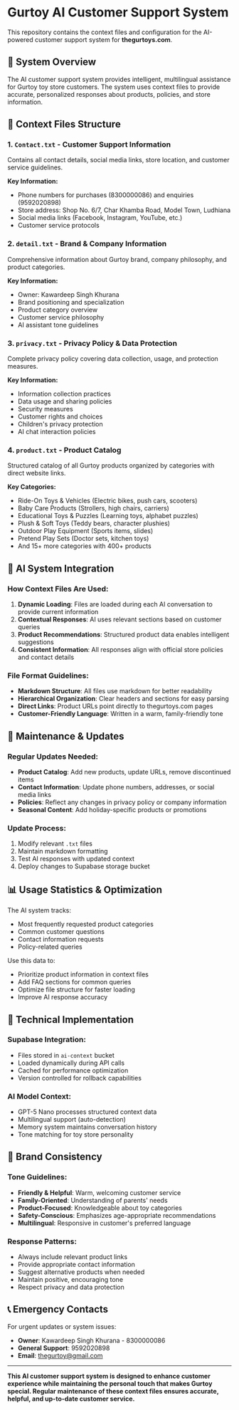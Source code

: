 # Gurtoy AI Customer Support System

This repository contains the context files and configuration for the AI-powered customer support system for **thegurtoys.com**.

## 🎯 System Overview

The AI customer support system provides intelligent, multilingual assistance for Gurtoy toy store customers. The system uses context files to provide accurate, personalized responses about products, policies, and store information.

## 📁 Context Files Structure

### 1. `Contact.txt` - Customer Support Information
Contains all contact details, social media links, store location, and customer service guidelines.

**Key Information:**
- Phone numbers for purchases (8300000086) and enquiries (9592020898)
- Store address: Shop No. 6/7, Char Khamba Road, Model Town, Ludhiana
- Social media links (Facebook, Instagram, YouTube, etc.)
- Customer service protocols

### 2. `detail.txt` - Brand & Company Information
Comprehensive information about Gurtoy brand, company philosophy, and product categories.

**Key Information:**
- Owner: Kawardeep Singh Khurana
- Brand positioning and specialization
- Product category overview
- Customer service philosophy
- AI assistant tone guidelines

### 3. `privacy.txt` - Privacy Policy & Data Protection
Complete privacy policy covering data collection, usage, and protection measures.

**Key Information:**
- Information collection practices
- Data usage and sharing policies
- Security measures
- Customer rights and choices
- Children's privacy protection
- AI chat interaction policies

### 4. `product.txt` - Product Catalog
Structured catalog of all Gurtoy products organized by categories with direct website links.

**Key Categories:**
- Ride-On Toys & Vehicles (Electric bikes, push cars, scooters)
- Baby Care Products (Strollers, high chairs, carriers)
- Educational Toys & Puzzles (Learning toys, alphabet puzzles)
- Plush & Soft Toys (Teddy bears, character plushies)
- Outdoor Play Equipment (Sports items, slides)
- Pretend Play Sets (Doctor sets, kitchen toys)
- And 15+ more categories with 400+ products

## 🤖 AI System Integration

### How Context Files Are Used:

1. **Dynamic Loading**: Files are loaded during each AI conversation to provide current information
2. **Contextual Responses**: AI uses relevant sections based on customer queries
3. **Product Recommendations**: Structured product data enables intelligent suggestions
4. **Consistent Information**: All responses align with official store policies and contact details

### File Format Guidelines:

- **Markdown Structure**: All files use markdown for better readability
- **Hierarchical Organization**: Clear headers and sections for easy parsing
- **Direct Links**: Product URLs point directly to thegurtoys.com pages
- **Customer-Friendly Language**: Written in a warm, family-friendly tone

## 🔄 Maintenance & Updates

### Regular Updates Needed:
- **Product Catalog**: Add new products, update URLs, remove discontinued items
- **Contact Information**: Update phone numbers, addresses, or social media links
- **Policies**: Reflect any changes in privacy policy or company information
- **Seasonal Content**: Add holiday-specific products or promotions

### Update Process:
1. Modify relevant `.txt` files
2. Maintain markdown formatting
3. Test AI responses with updated context
4. Deploy changes to Supabase storage bucket

## 📊 Usage Statistics & Optimization

The AI system tracks:
- Most frequently requested product categories
- Common customer questions
- Contact information requests
- Policy-related queries

Use this data to:
- Prioritize product information in context files
- Add FAQ sections for common queries
- Optimize file structure for faster loading
- Improve AI response accuracy

## 🔧 Technical Implementation

### Supabase Integration:
- Files stored in `ai-context` bucket
- Loaded dynamically during API calls
- Cached for performance optimization
- Version controlled for rollback capabilities

### AI Model Context:
- GPT-5 Nano processes structured context data
- Multilingual support (auto-detection)
- Memory system maintains conversation history
- Tone matching for toy store personality

## 🎨 Brand Consistency

### Tone Guidelines:
- **Friendly & Helpful**: Warm, welcoming customer service
- **Family-Oriented**: Understanding of parents' needs
- **Product-Focused**: Knowledgeable about toy categories
- **Safety-Conscious**: Emphasizes age-appropriate recommendations
- **Multilingual**: Responsive in customer's preferred language

### Response Patterns:
- Always include relevant product links
- Provide appropriate contact information
- Suggest alternative products when needed
- Maintain positive, encouraging tone
- Respect privacy and data protection

## 📞 Emergency Contacts

For urgent updates or system issues:
- **Owner**: Kawardeep Singh Khurana - 8300000086
- **General Support**: 9592020898
- **Email**: thegurtoy@gmail.com

---

**This AI customer support system is designed to enhance customer experience while maintaining the personal touch that makes Gurtoy special. Regular maintenance of these context files ensures accurate, helpful, and up-to-date customer service.**